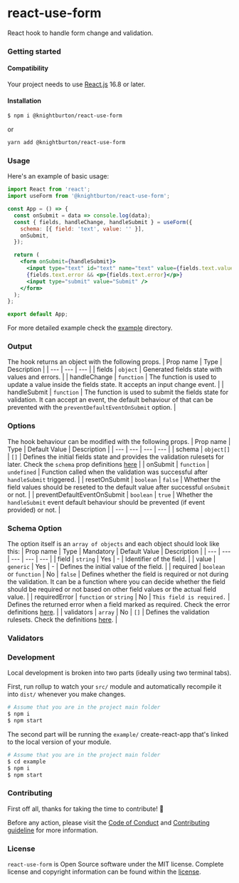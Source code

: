 # react-use-form

React hook to handle form change and validation.

### Getting started
#### Compatibility
Your project needs to use [React.js](https://reactjs.org/) 16.8 or later.

#### Installation
```bash
$ npm i @knightburton/react-use-form
```
or
```bash
yarn add @knightburton/react-use-form
```

### Usage
Here's an example of basic usage:
```jsx
import React from 'react';
import useForm from '@knightburton/react-use-form';

const App = () => {
  const onSubmit = data => console.log(data);
  const { fields, handleChange, handleSubmit } = useForm({
    schema: [{ field: 'text', value: '' }],
    onSubmit,
  });

  return (
    <form onSubmit={handleSubmit}>
      <input type="text" id="text" name="text" value={fields.text.value} onChange={handleChange} />
      {fields.text.error && <p>{fields.text.error}</p>}
      <input type="submit" value="Submit" />
    </form>
  );
};

export default App;
```
For more detailed example check the [example](./example) directory.

### Output
The hook returns an object with the following props.
| Prop name | Type | Description |
| --- | --- | --- |
| fields | `object` | Generated fields state with values and errors. |
| handleChange | `function` | The function is used to update a value inside the fields state. It accepts an input change event. |
| handleSubmit | `function` | The function is used to submit the fields state for validation. It can accept an event, the default behaviour of that can be prevented with the `preventDefaultEventOnSubmit` option. |

### Options
The hook behaviour can be modified with the following props.
| Prop name | Type | Default Value | Description |
| --- | --- | --- | --- |
| schema | `object[]` | `[]` | Defines the initial fields state and provides the validation rulesets for later. Check the `schema` prop definitions [here](https://github.com/knightburton/react-use-form#schema-option) |
| onSubmit | `function` | `undefined` | Function called when the validation was successful after `handleSubmit` triggered. |
| resetOnSubmit | `boolean` | `false` | Whether the field values should be reseted to the default value after successful `onSubmit` or not. |
| preventDefaultEventOnSubmit | `boolean` | `true` | Whether the `handleSubmit` event default behaviour should be prevented (if event provided) or not. |

### Schema Option
The option itself is an `array of objects` and each object should look like this:
| Prop name | Type | Mandatory | Default Value | Description |
| --- | --- | --- | --- | --- |
| field | `string` | Yes | - | Identifier of the field. |
| value | `generic` | Yes | - | Defines the initial value of the field. |
| required | `boolean` or `function` | No | `false` | Defines whether the field is required or not during the validation. It can be a function where you can decide whether the field should be required or not based on other field values or the actual field value. |
| requiredError | `function` or `string` | No | `This field is required.` | Defines the returned error when a field marked as required. Check the error definitions [here](https://github.com/knightburton/react-use-form#validators). |
| validators | `array` | No | `[]` | Defines the validation rulesets. Check the definitions [here](https://github.com/knightburton/react-use-form#validators). |

### Validators


### Development
Local development is broken into two parts (ideally using two terminal tabs).

First, run rollup to watch your `src/` module and automatically recompile it into `dist/` whenever you make changes.
```bash
# Assume that you are in the project main folder
$ npm i
$ npm start
```
The second part will be running the `example/` create-react-app that's linked to the local version of your module.
```bash
# Assume that you are in the project main folder
$ cd example
$ npm i
$ npm start
```

### Contributing
First off all, thanks for taking the time to contribute! :muscle:

Before any action, please visit the [Code of Conduct](https://github.com/knightburton/react-use-form/blob/main/CODE_OF_CONDUCT.md) and [Contributing guideline](https://github.com/knightburton/react-use-form/blob/main/CONTRIBUTING.md) for more information.

### License

`react-use-form` is Open Source software under the MIT license. Complete license and copyright information can be found within the [license](https://github.com/knightburton/react-use-form/blob/main/LICENSE).
